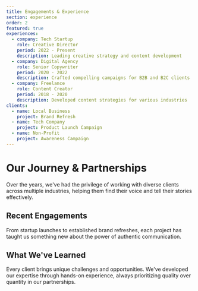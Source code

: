 ```yaml
---
title: Engagements & Experience
section: experience
order: 2
featured: true
experiences:
  - company: Tech Startup
    role: Creative Director
    period: 2022 - Present
    description: Leading creative strategy and content development
  - company: Digital Agency
    role: Senior Copywriter
    period: 2020 - 2022
    description: Crafted compelling campaigns for B2B and B2C clients
  - company: Freelance
    role: Content Creator
    period: 2018 - 2020
    description: Developed content strategies for various industries
clients:
  - name: Local Business
    project: Brand Refresh
  - name: Tech Company
    project: Product Launch Campaign
  - name: Non-Profit
    project: Awareness Campaign
---
```


# Our Journey & Partnerships

Over the years, we've had the privilege of working with diverse clients across multiple industries, helping them find their voice and tell their stories effectively.

## Recent Engagements

From startup launches to established brand refreshes, each project has taught us something new about the power of authentic communication.

## What We've Learned

Every client brings unique challenges and opportunities. We've developed our expertise through hands-on experience, always prioritizing quality over quantity in our partnerships.